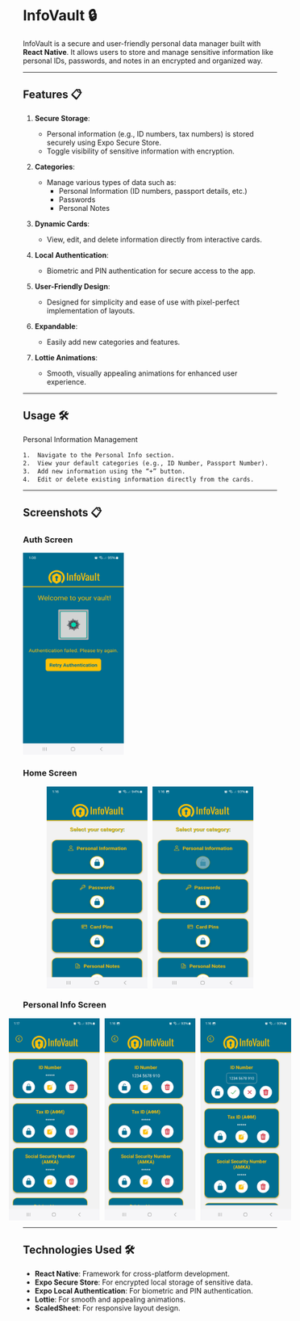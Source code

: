 # InfoVault 🔒

InfoVault is a secure and user-friendly personal data manager built with **React Native**. It allows users to store and manage sensitive information like personal IDs, passwords, and notes in an encrypted and organized way.

---

## Features 📋

1. **Secure Storage**:
   - Personal information (e.g., ID numbers, tax numbers) is stored securely using Expo Secure Store.
   - Toggle visibility of sensitive information with encryption.

2. **Categories**:
   - Manage various types of data such as:
     - Personal Information (ID numbers, passport details, etc.)
     - Passwords
     - Personal Notes

3. **Dynamic Cards**:
   - View, edit, and delete information directly from interactive cards.

4. **Local Authentication**:
   - Biometric and PIN authentication for secure access to the app.

5. **User-Friendly Design**:
   - Designed for simplicity and ease of use with pixel-perfect implementation of layouts.

6. **Expandable**:
   - Easily add new categories and features.

7. **Lottie Animations**:
   - Smooth, visually appealing animations for enhanced user experience.   

---

## Usage 🛠️

Personal Information Management

	1.	Navigate to the Personal Info section.
	2.	View your default categories (e.g., ID Number, Passport Number).
	3.	Add new information using the “+” button.
	4.	Edit or delete existing information directly from the cards.

---

## Screenshots 📋

### Auth Screen
<img src="assets/screenshots/authScreen.jpg" alt="Onboarding Screen" width="200" height="400">

### Home Screen
<div style="display: flex; justify-content: center; gap: 10px;">
  <img src="assets/screenshots/homeScreen1.jpg" alt="Home Screen1" width="200" height="400">
  <img src="assets/screenshots/homeScreen2.jpg" alt="Home Screen2" width="200" height="400">
</div>

### Personal Info Screen
<div style="display: flex; justify-content: center; gap: 10px;">
  <img src="assets/screenshots/perInfo1.jpg" alt="Personal Info1" width="200" height="400">
  <img src="assets/screenshots/perInfo2.jpg" alt="Personal Info2" width="200" height="400">
  <img src="assets/screenshots/perInfo3.jpg" alt="Personal Info3" width="200" height="400">
</div>

---

## Technologies Used 🛠️

- **React Native**: Framework for cross-platform development.
- **Expo Secure Store**: For encrypted local storage of sensitive data.
- **Expo Local Authentication**: For biometric and PIN authentication.
- **Lottie**: For smooth and appealing animations.
- **ScaledSheet**: For responsive layout design.


